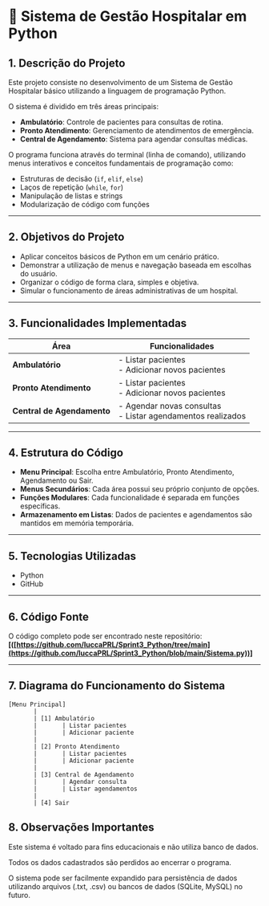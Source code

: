 # 📄 Sistema de Gestão Hospitalar em Python

## 1. Descrição do Projeto
Este projeto consiste no desenvolvimento de um Sistema de Gestão Hospitalar básico utilizando a linguagem de programação Python.

O sistema é dividido em três áreas principais:
- **Ambulatório**: Controle de pacientes para consultas de rotina.
- **Pronto Atendimento**: Gerenciamento de atendimentos de emergência.
- **Central de Agendamento**: Sistema para agendar consultas médicas.

O programa funciona através do terminal (linha de comando), utilizando menus interativos e conceitos fundamentais de programação como:
- Estruturas de decisão (`if`, `elif`, `else`)
- Laços de repetição (`while`, `for`)
- Manipulação de listas e strings
- Modularização de código com funções

---

## 2. Objetivos do Projeto
- Aplicar conceitos básicos de Python em um cenário prático.
- Demonstrar a utilização de menus e navegação baseada em escolhas do usuário.
- Organizar o código de forma clara, simples e objetiva.
- Simular o funcionamento de áreas administrativas de um hospital.

---

## 3. Funcionalidades Implementadas

| Área                 | Funcionalidades                     |
|-----------------------|-------------------------------------|
| **Ambulatório**        | - Listar pacientes<br>- Adicionar novos pacientes |
| **Pronto Atendimento** | - Listar pacientes<br>- Adicionar novos pacientes |
| **Central de Agendamento** | - Agendar novas consultas<br>- Listar agendamentos realizados |

---

## 4. Estrutura do Código
- **Menu Principal**: Escolha entre Ambulatório, Pronto Atendimento, Agendamento ou Sair.
- **Menus Secundários**: Cada área possui seu próprio conjunto de opções.
- **Funções Modulares**: Cada funcionalidade é separada em funções específicas.
- **Armazenamento em Listas**: Dados de pacientes e agendamentos são mantidos em memória temporária.

---

## 5. Tecnologias Utilizadas
- Python
- GitHub

---

## 6. Código Fonte
O código completo pode ser encontrado neste repositório:  
**[([https://github.com/luccaPRL/Sprint3_Python/tree/main](https://github.com/luccaPRL/Sprint3_Python/blob/main/Sistema.py))]**

---

## 7. Diagrama do Funcionamento do Sistema
```plaintext
[Menu Principal]
       |
       | [1] Ambulatório
       |       | Listar pacientes
       |       | Adicionar paciente
       |
       | [2] Pronto Atendimento
       |       | Listar pacientes
       |       | Adicionar paciente
       |
       | [3] Central de Agendamento
       |       | Agendar consulta
       |       | Listar agendamentos
       |
       | [4] Sair
```
## 8. Observações Importantes
Este sistema é voltado para fins educacionais e não utiliza banco de dados.

Todos os dados cadastrados são perdidos ao encerrar o programa.

O sistema pode ser facilmente expandido para persistência de dados utilizando arquivos (.txt, .csv) ou bancos de dados (SQLite, MySQL) no futuro.

